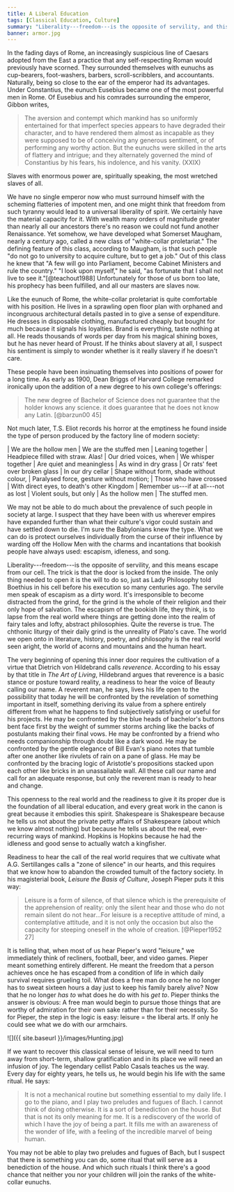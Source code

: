 ```yaml
---
title: A Liberal Education
tags: [Classical Education, Culture]
summary: "Liberality---freedom---is the opposite of servility, and this means escape from our cell.  The trick is that the door is locked from the inside.  The only thing needed to open it is the will to do so, just as Lady Philosophy told Boethius in his cell before his execution so many centuries ago.  The servile men speak of escapism as a dirty word.  It's irresponsible to become distracted from the grind, for the grind is the whole of their religion and their only hope of salvation.  The escapism of the bookish life, they think, is to lapse from the real world where things are getting done into the realm of fairy tales and lofty, abstract philosophies.  Quite the reverse is true.  The chthonic liturgy of their daily grind is the unreality of Plato's cave.  The world we open onto in literature, history, poetry, and philosophy is the real world seen aright, the world of acorns and mountains and the human heart."
banner: armor.jpg
---
```




In the fading days of Rome, an increasingly suspicious line of Caesars adopted from the East a practice that any self-respecting Roman would previously have scorned.  They surrounded themselves with eunuchs as cup-bearers, foot-washers, barbers, scroll-scribblers, and accountants.  Naturally, being so close to the ear of the emperor had its advantages.  Under Constantius, the eunuch Eusebius became one of the most powerful men in Rome.  Of Eusebius and his comrades surrounding the emperor, Gibbon writes,

> The aversion and contempt which mankind has so uniformly
> entertained for that imperfect species appears to have degraded
> their character, and to have rendered them almost as incapable as
> they were supposed to be of conceiving any generous sentiment, or
> of performing any worthy action.  But the eunuchs were skilled in
> the arts of flattery and intrigue; and they alternately governed
> the mind of Constantius by his fears, his indolence, and his
> vanity.
> (XXIX)

Slaves with enormous power are, spiritually speaking, the most wretched slaves of all.

We have no single emperor now who must surround himself with the scheming flatteries of impotent men, and one might think that freedom from such tyranny would lead to a universal liberality of spirit.  We certainly have the material capacity for it.  With wealth many orders of magnitude greater than nearly all our ancestors there's no reason we could not fund another Renaissance.  Yet somehow, we have developed what Somerset Maugham, nearly a century ago, called a new class of "white-collar proletariat."  The defining feature of this class, according to Maugham, is that such people "do not go to university to acquire culture, but to get a job."  Out of this class he knew that "A few will go into Parliament, become Cabinet Ministers and rule the country."  "I look upon myself," he said, "as fortunate that I shall not live to see it."[@teachout1988]  Unfortunately for those of us born too late, his prophecy has been fulfilled, and all our masters are slaves now.<!--more-->

Like the eunuch of Rome, the white-collar proletariat is quite comfortable with his position.  He lives in a sprawling open floor plan with orphaned and incongruous architectural details pasted in to give a sense of expenditure.  He dresses in disposable clothing, manufactured cheaply but bought for much because it signals his loyalties.  Brand is everything, taste nothing at all.  He reads thousands of words per day from his magical shining boxes, but he has never heard of Proust.  If he thinks about slavery at all, I suspect his sentiment is simply to wonder whether is it really slavery if he doesn't care.

These people have been insinuating themselves into positions of power for a long time.  As early as 1900, Dean Briggs of Harvard College remarked ironically upon the addition of a new degree to his own college's offerings:

> The new degree of Bachelor of Science does not guarantee that the
> holder knows any science.  it does guarantee that he does not
> know any Latin.
> [@barzun00 45]

Not much later, T.S. Eliot records his horror at the emptiness he found inside the type of person produced by the factory line of modern society:

| We are the hollow men
| We are the stuffed men
| Leaning together
| Headpiece filled with straw. Alas!
| Our dried voices, when
| We whisper together
| Are quiet and meaningless
| As wind in dry grass
| Or rats' feet over broken glass
| In our dry cellar
| Shape without form, shade without colour,
| Paralysed force, gesture without motion;
| Those who have crossed
| With direct eyes, to death's other Kingdom
| Remember us---if at all---not as lost
| Violent souls, but only
| As the hollow men
| The stuffed men.

We may not be able to do much about the prevalence of such people in society at large.  I suspect that they have been with us wherever empires have expanded further than what their culture's vigor could sustain and have settled down to die.  I'm sure the Babylonians knew the type.  What we can do is protect ourselves individually from the curse of their influence by warding off the Hollow Men with the charms and incantations that bookish people have always used: escapism, idleness, and song.

Liberality---freedom---is the opposite of servility, and this means escape from our cell.  The trick is that the door is locked from the inside.  The only thing needed to open it is the will to do so, just as Lady Philosophy told Boethius in his cell before his execution so many centuries ago.  The servile men speak of escapism as a dirty word.  It's irresponsible to become distracted from the grind, for the grind is the whole of their religion and their only hope of salvation.  The escapism of the bookish life, they think, is to lapse from the real world where things are getting done into the realm of fairy tales and lofty, abstract philosophies.  Quite the reverse is true.  The chthonic liturgy of their daily grind is the unreality of Plato's cave.  The world we open onto in literature, history, poetry, and philosophy is the real world seen aright, the world of acorns and mountains and the human heart.

The very beginning of opening this inner door requires the cultivation of a virtue that Dietrich von Hildebrand calls *reverence*.  According to his essay by that title in *The Art of Living*, Hildebrand argues that reverence is a basic stance or posture toward reality, a readiness to hear the voice of Beauty calling our name.  A reverent man, he says, lives his life open to the possibility that today he will be confronted by the revelation of something important in itself, something deriving its value from a sphere entirely different from what he happens to find subjectively satisfying or useful for his projects.  He may be confronted by the blue heads of bachelor's buttons bent face first by the weight of summer storms arching like the backs of postulants making their final vows.  He may be confronted by a friend who needs companionship through doubt like a dark wood.  He may be confronted by the gentle elegance of Bill Evan's piano notes that tumble after one another like rivulets of rain on a pane of glass.  He may be confronted by the bracing logic of Aristotle's propositions stacked upon each other like bricks in an unassailable wall.  All these call our name and call for an adequate response, but only the reverent man is ready to hear and change.

This openness to the real world and the readiness to give it its proper due is the foundation of all liberal education, and every great work in the canon is great because it embodies this spirit.  Shakespeare is Shakespeare because he tells us not about the private petty affairs of Shakespeare (about which we know almost nothing) but because he tells us about the real, ever-recurring ways of mankind.  Hopkins is Hopkins because he had the idleness and good sense to actually watch a kingfisher.

Readiness to hear the call of the real world requires that we cultivate what A.G. Sertillanges calls a "zone of silence" in our hearts, and this requires that we know how to abandon the crowded tumult of the factory society.  In his magisterial book, *Leisure the Basis of Culture*, Joseph Pieper puts it this way:

> Leisure is a form of silence, of that silence which is the
> prerequisite of the apprehension of reality: only the silent hear
> and those who do not remain silent do not hear...For leisure is a
> receptive attitude of mind, a contemplative attitude, and it is
> not only the occasion but also the capacity for steeping oneself
> in the whole of creation.
> [@Pieper1952 27]

It is telling that, when most of us hear Pieper's word "leisure," we immediately think of recliners, football, beer, and video games.  Pieper meant something entirely different.  He meant the freedom that a person achieves once he has escaped from a condition of life in which daily survival requires grueling toil.  What does a free man do once he no longer has to sweat sixteen hours a day just to keep his family barely alive?  Now that he no longer *has to* what does he do with his *get to*.  Pieper thinks the answer is obvious: A free man would begin to pursue those things that are worthy of admiration for their own sake rather than for their necessity.  So for Pieper, the step in the logic is easy: leisure = the liberal arts.  If only he could see what we do with our armchairs.

![]({{ site.baseurl }}/images/Hunting.jpg)

If we want to recover this classical sense of leisure, we will need to turn away from short-term, shallow gratification and in its place we will need an infusion of joy.  The legendary cellist Pablo Casals teaches us the way.  Every day for eighty years, he tells us, he would begin his life with the same ritual.  He says:

> It is not a mechanical routine but something essential to my
> daily life.  I go to the piano, and I play two preludes and
> fugues of Bach.  I cannot think of doing otherwise.  It is a sort
> of benediction on the house.  But that is not its only meaning
> for me.  It is a rediscovery of the world of which I have the joy
> of being a part.  It fills me with an awareness of the wonder of
> life, with a feeling of the incredible marvel of being human.

You may not be able to play two preludes and fugues of Bach, but I suspect that there is something you can do, some ritual that will serve as a benediction of the house.  And which such rituals I think there's a good chance that neither you nor your children will join the ranks of the white-collar eunuchs.

